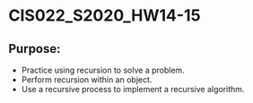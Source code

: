# CIS022_S2020_HW14-15
## Purpose:
* Practice using recursion to solve a problem.
* Perform recursion within an object.
* Use a recursive process to implement a recursive algorithm.